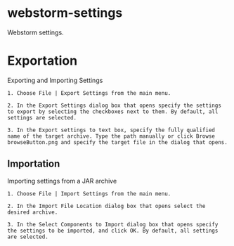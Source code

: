 # webstorm-settings

Webstorm settings.

# Exportation

Exporting and Importing Settings

```
1. Choose File | Export Settings from the main menu.

2. In the Export Settings dialog box that opens specify the settings to export by selecting the checkboxes next to them. By default, all settings are selected.

3. In the Export settings to text box, specify the fully qualified name of the target archive. Type the path manually or click Browse  browseButton.png and specify the target file in the dialog that opens.
```

## Importation

Importing settings from a JAR archive

```
1. Choose File | Import Settings from the main menu.

2. In the Import File Location dialog box that opens select the desired archive.

3. In the Select Components to Import dialog box that opens specify the settings to be imported, and click OK. By default, all settings are selected.
```
